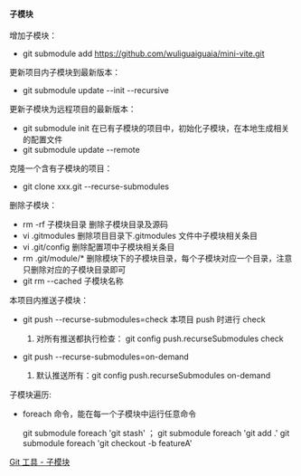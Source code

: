 #### 子模块

增加子模块：

- git submodule add https://github.com/wuliguaiguaia/mini-vite.git

更新项目内子模块到最新版本：

- git submodule update --init --recursive

更新子模块为远程项目的最新版本：

- git submodule init 在已有子模块的项目中，初始化子模块，在本地生成相关的配置文件
- git submodule update --remote


克隆一个含有子模块的项目：

- git clone xxx.git --recurse-submodules

删除子模块：

- rm -rf 子模块目录 删除子模块目录及源码
- vi .gitmodules 删除项目目录下.gitmodules 文件中子模块相关条目
- vi .git/config 删除配置项中子模块相关条目
- rm .git/module/\* 删除模块下的子模块目录，每个子模块对应一个目录，注意只删除对应的子模块目录即可
- git rm --cached 子模块名称

本项目内推送子模块：

- git push --recurse-submodules=check 本项目 push 时进行 check

  1. 对所有推送都执行检查： git config push.recurseSubmodules check

- git push --recurse-submodules=on-demand
  1. 默认推送所有：git config push.recurseSubmodules on-demand

子模块遍历:

- foreach 命令，能在每一个子模块中运行任意命令

  git submodule foreach 'git stash' ；
  git submodule foreach 'git add .'
  git submodule foreach 'git checkout -b featureA'

[Git 工具 - 子模块](https://git-scm.com/book/zh/v2/Git-%E5%B7%A5%E5%85%B7-%E5%AD%90%E6%A8%A1%E5%9D%97)

